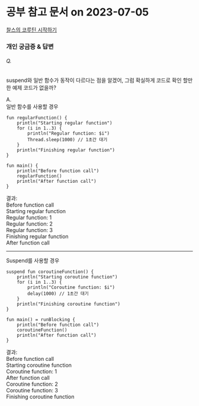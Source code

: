 # 공부 참고 문서 on 2023-07-05
[찰스의 코루틴 시작하기](https://www.charlezz.com/?p=45962) 

### 개인 궁금증 & 답변
###### Q.
suspend와 일반 함수가 동작이 다르다는 점을 알겠어, 그럼 확실하게 코드로 확인 할만한 예제 코드가 없을까?   
   
A.    
일반 함수를 사용할 경우   
   
```
fun regularFunction() {
    println("Starting regular function")
    for (i in 1..3) {
        println("Regular function: $i")
        Thread.sleep(1000) // 1초간 대기
    }
    println("Finishing regular function")
}

fun main() {
    println("Before function call")
    regularFunction()
    println("After function call")
}

```   
결과:   
Before function call   
Starting regular function   
Regular function: 1   
Regular function: 2   
Regular function: 3   
Finishing regular function   
After function call   
   
   
---------------------------------------   
   
Suspend를 사용할 경우    
   
```
suspend fun coroutineFunction() {
    println("Starting coroutine function")
    for (i in 1..3) {
        println("Coroutine function: $i")
        delay(1000) // 1초간 대기
    }
    println("Finishing coroutine function")
}

fun main() = runBlocking {
    println("Before function call")
    coroutineFunction()
    println("After function call")
}
```   
   
결과:   
Before function call   
Starting coroutine function   
Coroutine function: 1   
After function call   
Coroutine function: 2   
Coroutine function: 3   
Finishing coroutine function   



   


